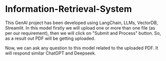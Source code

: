 # Information-Retrieval-System

This GenAI project has been developed using LangChain, LLMs, VectorDB, Streamlit. 
In this model firstly we will upload one or more than one file (as per our requirement), then we will click on "Submit and Process" button. So, as a result out PDF will be getting uploaded.

Now, we can ask any question to this model related to the uploaded PDF. It will respond similar ChatGPT and Deepseek.